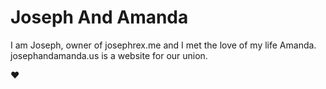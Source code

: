 # Joseph And Amanda

I am Joseph, owner of josephrex.me and I met the love of my life Amanda. josephandamanda.us is a website for our union.

❤️
